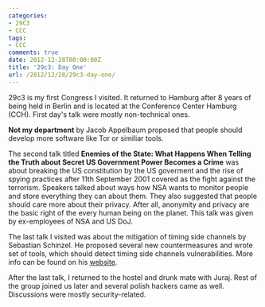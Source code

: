 ```yaml
---
categories:
- 29C3
- CCC
tags:
- CCC
comments: true
date: 2012-12-28T00:00:00Z
title: '29c3: Day One'
url: /2012/12/28/29c3-day-one/
---
```


29c3 is my first Congress I visited. It returned to Hamburg after 8 years of being held in Berlin and is located at the Conference Center Hamburg (CCH). First day's talk were mostly non-technical ones.

**Not my department** by Jacob Appelbaum proposed that people should develop more software like Tor or similiar tools.

The second talk titled **Enemies of the State: What Happens When Telling the Truth about Secret US Government Power Becomes a Crime** was about breaking the US constitution by the US goverment and the rise of spying practices after 11th September 2001 covered as the fight against the terrorism. Speakers talked about ways how NSA wants to monitor people and store everything they can about them. They also suggested that people should care more about their privacy. After all, anonymity and privacy are the basic right of the every human being on the planet. This talk was given by ex-employees of NSA and US DoJ.

The last talk I visited was about the mitigation of timing side channels by Sebastian Schinzel. He proposed several new countermeasures and wrote set of tools, which should detect timing side channels vulnerabilities. More info can be found on his [website](http://www.seecurity.org/29c3/).

After the last talk, I returned to the hostel and drunk mate with Juraj. Rest of the group joined us later and several polish hackers came as well. Discussions were mostly security-related.
